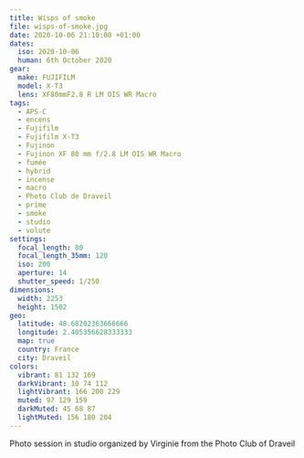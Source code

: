 ```yaml
---
title: Wisps of smoke
file: wisps-of-smoke.jpg
date: 2020-10-06 21:10:00 +01:00
dates:
  iso: 2020-10-06
  human: 6th October 2020
gear:
  make: FUJIFILM
  model: X-T3
  lens: XF80mmF2.8 R LM OIS WR Macro
tags:
  - APS-C
  - encens
  - Fujifilm
  - Fujifilm X-T3
  - Fujinon
  - Fujinon XF 80 mm f/2.8 LM OIS WR Macro
  - fumée
  - hybrid
  - incense
  - macro
  - Photo Club de Draveil
  - prime
  - smoke
  - studio
  - volute
settings:
  focal_length: 80
  focal_length_35mm: 120
  iso: 200
  aperture: 14
  shutter_speed: 1/250
dimensions:
  width: 2253
  height: 1502
geo:
  latitude: 48.68202363666666
  longitude: 2.405356628333333
  map: true
  country: France
  city: Draveil
colors:
  vibrant: 81 132 169
  darkVibrant: 10 74 112
  lightVibrant: 166 200 229
  muted: 97 129 159
  darkMuted: 45 68 87
  lightMuted: 156 180 204
---
```


Photo session in studio organized by Virginie from the Photo Club of Draveil
